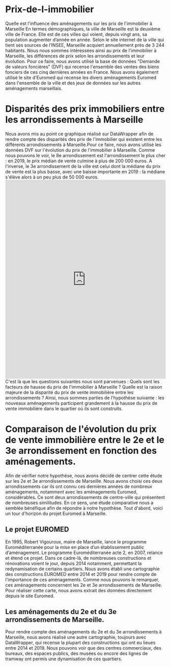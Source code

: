 # Prix-de-l-immobilier 
Quelle est l'influence des aménagements sur les prix de l'immobilier à Marseille
En termes démographiques, la ville de Marseille est la deuxième ville de France. Elle est de ces villes qui voient, depuis vingt ans, sa population augmenter d’année en année. Selon le site internet de la ville qui tient ses sources de l’INSEE, Marseille acquiert annuellement près de 3 244 habitants. Nous nous sommes intéressées ainsi au prix de l'immobilier à Marseille, les différences de prix selon les arrondissements et leur évolution. Pour ce faire, nous avons utilisé la base de données "Demande de valeurs foncières" (DVF) qui recense l'ensemble des ventes des biens fonciers de ces cinq dernières années en France. Nous avons également utilisé le site d'Euromed qui recense les divers aménagements Euromed dans l'ensemble de la ville et des jeux de données sur les autres aménagements marseillais. 
# Disparités des prix immobiliers entre les arrondissements à Marseille
Nous avons mis au point ce graphique réalisé sur DataWrapper afin de rendre compte des disparités des prix de l'immobilier qui existent entre les différents arrondissements à Marseille.Pour ce faire, nous avons utilisé les données DVF sur l'évolution du prix de l'immobilier à Marseille. Comme nous pouvons le voir, le 8e arrondissement est l'arrondissement le plus cher : en 2019, le prix médian de vente culmine à plus de 200 000 euros. A l'inverse, le 3e arrondissement de la ville est celui dont la médiane du prix de vente est la plus basse, avec une baisse importante en 2019 : la médiane s'élève alors à un peu plus de 50 000 euros. <iframe title="Évolution du prix des ventes immobilières à Marseille (2014-2019)" 
aria-label="chart" id="datawrapper-chart-1nr4t" src="https://datawrapper.dwcdn.net/1nr4t/5/" scrolling="no" frameborder="0" style="width: 0; min-width: 100% !important; border: none;" height="626"></iframe><script type="text/javascript">!function(){"use strict";window.addEventListener("message",(function(a){if(void 0!==a.data["datawrapper-height"])for(var e in a.data["datawrapper-height"]){var t=document.getElementById("datawrapper-chart-"+e)||document.querySelector("iframe[src*='"+e+"']");t&&(t.style.height=a.data["datawrapper-height"][e]+"px")}}))}();
</script>
C'est là que les questions suivantes nous sont parvenues : Quels sont les facteurs de hausse du prix de l'immobilier à Marseille ? Quelle est la raison majeure de la disparité du prix de vente immobilière entre les arrondissements ? 
Ainsi, nous sommes parties de l'hypothèse suivante : les nouveaux aménagements participent grandement à la hausse du prix de vente immobilière dans le quartier où ils sont construits. 
# Comparaison de l'évolution du prix de vente immobilière entre le 2e et le 3e arrondissement en fonction des aménagements. 
Afin de vérifier notre hypothèse, nous avons décidé de centrer cette étude sur les 2e et 3e arrondissements de Marseille. Nous avons choisi ces deux arrondissements car ils ont connu ces dernières années de nombreux aménagements, notamment avec les aménagements Euromed, considérables. Ce sont deux arrondissements de centre-ville qui présentent de nombreuses similitudes. En ce sens, une étude comparative nous a semblée bénéfique afin de répondre à notre hypothèse. Tout d'abord, voici un tour d'horizon du projet Euromed à Marseille. 
## Le projet EUROMED 
En 1995, Robert Vigouroux, maire de Marseille, lance le programme Euroméditerranée pour la mise en place d’un établissement public d’aménagement. Le programme Euroméditerranée acte 2, en 2007, relance et étend ce projet. Dans ce cadre-là, de nombreuses constructions et rénovations voient le jour, depuis 2014 notamment, permettant la redynamisation de certains quartiers. 
Nous avons établi une cartographie des constructions EUROMED entre 2014 et 2019 pour rendre compte de l'importance de ces aménagements. Comme nous pouvons le remarquer, ces aménagements concernent les 2e et 3e arrondissements de Marseille. Pour réaliser cette carte, nous avons extrait des données directement depuis le site Euromed. 
## Les aménagements du 2e et du 3e arrondissements de Marseille. 
Pour rendre compte des aménagements du 2e et du 3e arrondissements à Marseille, nous avons réalisé une autre cartographie, toujours avec DataWrapper, qui recense la plupart des constructions qui ont eu lieues entre 2014 et 2019. Nous pouvons voir que des centres commerciaux, des bureaux, des espaces publics, des musées ou encore des lignes de tramway ont permis une dynamisation de ces quartiers. 

